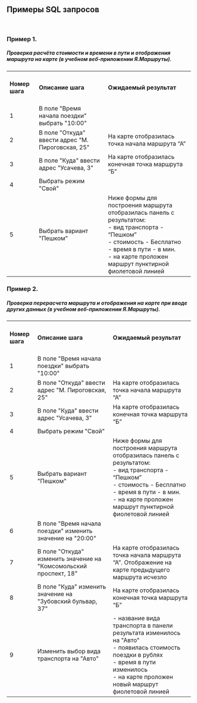 ## Примеры SQL запросов
<br>

<h3>Пример 1.</h3>
<h5>Проверка расчёта стоимости и времени в пути и отображения маршрута на карте (в учебном веб-приложении Я.Маршруты).</h5>

<table>
<tr>
  <td><h4>Номер шага</h4></td>
<td><h4>Описание шага</h4></td>
<td><h4>Ожидаемый результат</h4></td>
</tr>
<tr>
<td>1</td>
<td>В поле "Время начала поездки" выбрать "10:00"</td>
</tr>
<tr>
  <td>2</td>
  <td>В поле "Откуда" ввести адрес "М. Пироговская, 25"</td>
  <td>На карте отобразилась точка начала маршрута “А”</td>
</tr>
<tr>
  <td>3</td>
  <td>В поле "Куда" ввести адрес "Усачева, 3"</td>
  <td>На карте отобразилась конечная точка маршрута “Б”</td>
</tr>
<tr>
  <td>4</td>
  <td>Выбрать режим "Свой"</td>
</tr>
<tr>
  <td>5</td>
  <td>Выбрать вариант "Пешком"</td>
  <td>
    Ниже формы для построения маршрута отобразилась панель с результатом:
    <br>
- вид транспорта - “Пешком”
    <br>
- стоимость - Бесплатно
    <br>
- время в пути - в мин.
    <br>
- на карте проложен маршрут пунктирной фиолетовой линией
</td>
</tr>
</table>


<h3>Пример 2.</h3>
<h5>Проверка перерасчета маршрута и отображения на карте при вводе других данных (в учебном веб-приложении Я.Маршруты).</h5>

<table>
<tr>
  <td><h4>Номер шага</h4></td>
<td><h4>Описание шага</h4></td>
<td><h4>Ожидаемый результат</h4></td>
</tr>
  
<tr>
  <td>1</td>
  <td>В поле "Время начала поездки" выбрать "10:00"</td>
</tr>

<tr>
  <td>2</td>
  <td>В поле "Откуда" ввести адрес "М. Пироговская, 25"</td>
  <td>На карте отобразилась точка начала маршрута “А”</td>
</tr>

<tr>
  <td>3</td>
  <td>В поле "Куда" ввести адрес "Усачева, 3"</td>
  <td>На карте отобразилась конечная точка маршрута “Б”</td>
</tr>
  
<tr>
  <td>4</td>
  <td>Выбрать режим "Свой"</td>
</tr>
  
<tr>
  <td>5</td>
  <td>Выбрать вариант "Пешком"</td>
  <td>
    Ниже формы для построения маршрута отобразилась панель с результатом:
    <br>
- вид транспорта - “Пешком”
    <br>
- стоимость - Бесплатно
    <br>
- время в пути - в мин.
    <br>
- на карте проложен маршрут пунктирной фиолетовой линией
</td>
</tr>
  
<tr>
  <td>6</td>
  <td>В поле "Время начала поездки" изменить значение на "20:00"</td>
</tr>
  
<tr>
  <td>7</td>
  <td>В поле "Откуда" изменить значение на "Комсомольский проспект, 18"</td>
  <td>На карте отобразилась точка начала маршрута “А”. Отображение на карте предыдущего маршрута исчезло</td>
</tr>
  
<tr>
  <td>8</td>
  <td>В поле "Куда" изменить значение на "Зубовский бульвар, 37"</td>
  <td>На карте отобразилась конечная точка маршрута “Б”</td>
</tr>
  
<tr>
  <td>9</td>
  <td>Изменить выбор вида транспорта на "Авто"</td>
  <td>
- название вида транспорта в панели результата изменилось на "Авто"
    <br>
- появилась стоимость поездки в рублях
    <br>
- время в пути изменилось
    <br>
- на карте проложен новый маршрут фиолетовой линией
</td>
</tr>
